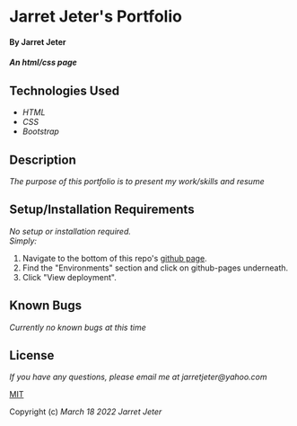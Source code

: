 # Jarret Jeter's Portfolio

#### By **Jarret Jeter**

#### _An html/css page_

## Technologies Used

* _HTML_
* _CSS_
* _Bootstrap_

## Description

_The purpose of this portfolio is to present my work/skills and resume_

## Setup/Installation Requirements

 _No setup or installation required._  
 _Simply:_   
1. Navigate to the bottom of this repo's [github page](https://github.com/jarretjeter/Portfolio).  
2. Find the "Environments" section and click on github-pages underneath.
3. Click "View deployment".  

## Known Bugs

_Currently no known bugs at this time_

## License

_If you have any questions, please email me at jarretjeter@yahoo.com_

[MIT](https://github.com/jarretjeter/Portfolio/blob/a-white/LICENSE.txt)  

Copyright (c) _March 18 2022_ _Jarret Jeter_
